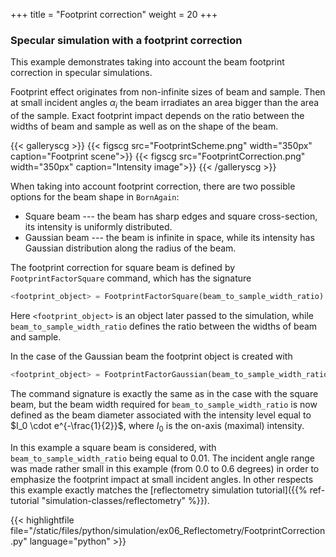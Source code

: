+++
title = "Footprint correction"
weight = 20
+++

### Specular simulation with a footprint correction

This example demonstrates taking into account the beam footprint correction
in specular simulations.

Footprint effect originates from non-infinite sizes of beam and sample. Then at
small incident angles $\alpha_i$ the beam irradiates an area bigger than the
area of the sample. Exact footprint impact depends on the ratio between the widths of beam and sample
as well as on the shape of the beam.

{{< galleryscg >}}
  {{< figscg src="FootprintScheme.png" width="350px" caption="Footprint scene">}}
{{< figscg src="FootprintCorrection.png" width="350px" caption="Intensity image">}}
{{< /galleryscg >}}

When taking into account footprint correction, there are two possible options for the
beam shape in `BornAgain`:

* Square beam --- the beam has sharp edges and square cross-section,
                  its intensity is uniformly distributed.
* Gaussian beam --- the beam is infinite in space, while its intensity has Gaussian
                    distribution along the radius of the beam.

The footprint correction for square beam is defined by
`FootprintFactorSquare` command, which has the signature

```python
<footprint_object> = FootprintFactorSquare(beam_to_sample_width_ratio)
```

Here `<footprint_object>` is an object later passed to the simulation, while `beam_to_sample_width_ratio`
defines the ratio between the widths of beam and sample.

In the case of the Gaussian beam the footprint object is created with

```python
<footprint_object> = FootprintFactorGaussian(beam_to_sample_width_ratio)
```

The command signature is exactly the same as in the case with the square beam,
but the beam width required for `beam_to_sample_width_ratio`
is now defined as the beam diameter associated with the intensity level equal to $I_0 \cdot e^{-\frac{1}{2}}$,
where $I_0$ is the on-axis (maximal) intensity.

In this example a square beam is considered, with `beam_to_sample_width_ratio` being equal to $0.01$.
The incident angle range was made rather small in this example
(from $0.0$ to $0.6$ degrees) in order to emphasize
the footprint impact at small incident angles.
In other respects this example exactly matches the
[reflectometry simulation tutorial]({{% ref-tutorial "simulation-classes/reflectometry" %}}).

{{< highlightfile file="/static/files/python/simulation/ex06_Reflectometry/FootprintCorrection.py"  language="python" >}}

